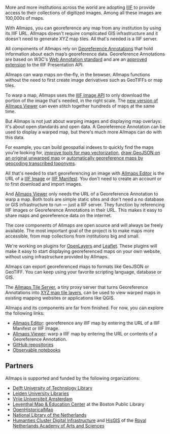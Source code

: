 <script>
  // import { MapMonster } from '@allmaps/ui'

  import Cards from '$lib/components/Cards.svelte'
  import Card from '$lib/components/Card.svelte'
  import About from '$lib/components/About.svelte'
</script>

<Cards>
  <Card title="Works with any IIIF map" src="allmaps-editor.jpg" href="https://editor.allmaps.org/#/collection?url=https%3A%2F%2Fcdm21033.contentdm.oclc.org%2Fiiif%2Finfo%2Fkrt%2F2175%2Fmanifest.json">
    <p>
      More and more institutions across the world are adopting <a href="https://iiif.io/">IIIF</a> to provide access to their collections of digitized images. Among all these images are 100,000s of maps.
    </p>
    <p>
      With Allmaps, you can georeference any map from any institution by using its IIIF URL. Allmaps doesn't require complicated GIS infrastructure and it doesn't need to generate XYZ map tiles. All that's needed is a IIIF server.
    </p>
  </Card>

  <Card title="Built on open standards" src="georef-annotation.jpg" href="https://annotations.allmaps.org/images/e97a79d041525120">
    <p>
      All components of Allmaps rely on <a href="https://iiif.io/api/extension/georef/">Georeference Annotations</a> that hold information about each map’s georeference data. Georeference Annotations are based on W3C's <a href="https://www.w3.org/TR/annotation-model/">Web Annotation standard</a> and are an <a href="https://iiif.io/api/index.html#approved-extensions">approved extension</a> to the IIIF Presentation API.
    </p>
  </Card>

  <Card title="Client-side map warping" src="allmaps-viewer.jpg" href="https://viewer.allmaps.org/#data=data%3Atext%2Fx-url%2Chttps%3A%2F%2Fannotations.allmaps.org%2Fimages%2Fa7afe9a34c3b8633">
    <p>
      Allmaps can warp maps on-the-fly, in the browser. Allmaps functions without the need to first create image derivatives such as GeoTIFFs or map tiles.
    </p>
    <p>
      To warp a map, Allmaps uses the <a href="https://iiif.io/api/image/3.0/#4-image-requests">IIIF Image API</a> to only download the portion of the image that's needed, in the right scale. The <a href="https://viewer.allmaps.org/?url=https%3A%2F%2Fannotations.allmaps.org%2Fmanifests%2Fc390af06ea724803">new version of Allmaps Viewer</a> can even stitch together hundreds of maps at the same time.
    </p>
  </Card>

  <Card title="More than displaying map layers" src="annotorious.jpg" href="https://observablehq.com/@allmaps/allmaps-and-annotorious">
    <p>
    But Allmaps is not just about warping images and displaying map overlays: it's about open standards and open data. A Georeference Annotation can be used to display a warped map, but there's much more Allmaps can do with this data.
    </p>
    <p>
      For example, you can build geospatial indexes to quickly find the maps you're looking for, <a href="https://twitter.com/aboutgeo/status/1408063666176487426">improve tools for map vectorization</a>, <a href="https://observablehq.com/@allmaps/using-allmaps-to-draw-geojson-on-a-iiif-image">draw GeoJSON on an original unwarped map</a> or <a href="https://observablehq.com/@allmaps/georeferencing-a-map-by-transcribing-toponyms">automatically georeference maps by geocoding transcribed toponyms</a>.
    </p>
    <!-- Add section about API, about open data, about using this data in your own tools -->
  </Card>

  <Card title="It's all about the URL" src="allmaps-viewer-url.jpg" href="https://viewer.allmaps.org/?url=https%3A%2F%2Fannotations.allmaps.org%2Fimages%2Fa7afe9a34c3b8633">
    <p>
      All that's needed to start georeferencing an image with <a href="https://editor.allmaps.org/">Allmaps Editor</a> is the URL of a <a href="https://iiif.io/api/image/3.0/#22-image-information-request-uri-syntax">IIIF Image</a> or <a href="https://iiif.io/api/presentation/3.0/#52-manifest">IIIF Manifest</a>. You don't need to create an account or to first download and import images.
    </p>
    <p>
      And <a href="https://viewer.allmaps.org/">Allmaps Viewer</a> only needs the URL of a Georeference Annotation to warp a map. Both tools are simple static sites and don't need a no database or GIS infrastructure to run — just a IIIF server. They function by referencing IIIF images or Georeference Annotations in their URL. This makes it easy to share maps and georeference data on the internet.
    </p>
  </Card>

  <Card title="Open source components" src="github.jpg" href="https://github.com/allmaps">
    <p>
      The core components of Allmaps are open source and will always be freely available. The most important goal of the project is to make maps more accessible, from map collections from institutions big and small.
    </p>
    <p>
      We're working on plugins for <a href="https://openlayers.org/">OpenLayers</a> and <a href="https://leafletjs.com/">Leaflet</a>. These plugins will make it easy to start displaying georeferenced maps on your own website, without using infrastructure provided by Allmaps.
    </p>
  </Card>

  <Card title="Not just the browser" src="qgis.jpg" href="https://observablehq.com/@bertspaan/allmaps-tile-server">
    <p>
      Allmaps can export georeferenced maps to formats like GeoJSON or GeoTIFF. You can keep using your favorite scripting language, database or GIS.
    </p>
    <p>
      The <a href="https://observablehq.com/@allmaps/allmaps-tile-server">Allmaps Tile Server</a>, a tiny proxy server that turns Georeference Annotations into <a href="https://en.wikipedia.org/wiki/Tiled_web_map">XYZ map tile layers</a>, can be used to view warped maps in existing mapping websites or applications like QGIS.
    </p>
  </Card>
</Cards>

<About />

<article class="prose m-auto">

Allmaps and its components are far from finished. For now, you can explore the following links:

- <a href="https://editor.allmaps.org/">Allmaps Editor</a>: georeference any IIIF map by entering the URL of a IIIF Manifest or IIIF Image.
- <a href="https://viewer.allmaps.org/">Allmaps Viewer</a>: warp a IIIF map by entering the URL or contents of a Georeference Annotation.
- <a href="https://github.com/allmaps">GitHub repositories</a>
- <a href="https://observablehq.com/@allmaps">Observable notebooks</a>

## Partners

Allmaps is supported and funded by the following organizations:

- <a href="https://heritage.tudelft.nl/">Delft University of Technology Library</a>
- <a href="https://www.library.universiteitleiden.nl/">Leiden University Libraries</a>
- <a href="https://geoplaza.vu.nl/cms/">Vrije Universiteit Amsterdam</a>
- <a href="https://www.leventhalmap.org/">Leventhal Map & Education Center</a> at the Boston Public Library
- <a href="https://openhistoricalmap.org/">OpenHistoricalMap</a>
- <a href="https://www.kb.nl/en">National Library of the Netherlands</a>
- <a href="https://di.huc.knaw.nl/">Humanties Cluster Digital Infrastructure</a> and <a href="https://hisgis.nl/">HisGIS</a> of the
  <a href="https://www.knaw.nl/en">Royal Netherlands Academy of Arts and Sciences</a>

</article>
<!--
<div class="p-4 pt-10 flex justify-end bottom-0">
  <MapMonster>
    <div>
      If you think Allmaps can be useful for your institution or if you have questions about the project, you can <a href="mailto:hello@allmaps.org">send us an email</a>.
    </div>
  </MapMonster>
</div> -->
